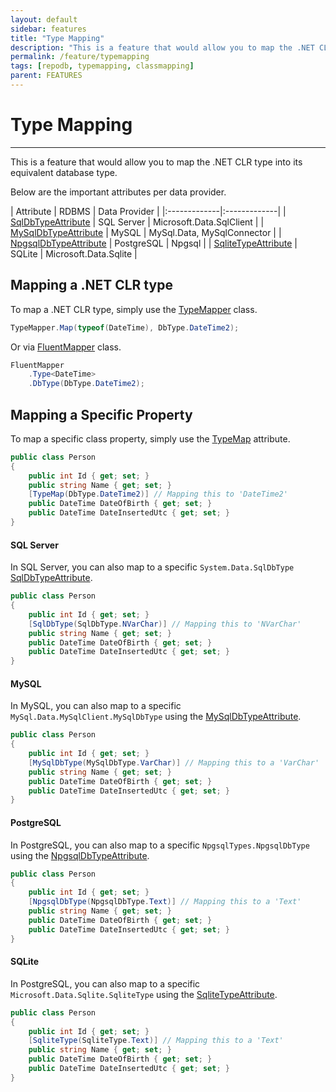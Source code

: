 ```yaml
---
layout: default
sidebar: features
title: "Type Mapping"
description: "This is a feature that would allow you to map the .NET CLR type into its equivalent database type."
permalink: /feature/typemapping
tags: [repodb, typemapping, classmapping]
parent: FEATURES
---
```


# Type Mapping

---

This is a feature that would allow you to map the .NET CLR type into its equivalent database type.

Below are the important attributes per data provider.

| Attribute | RDBMS | Data Provider  | 
|:-------------|:-------------|
| [SqlDbTypeAttribute](/attribute/sqlserver/sqldbtype) | SQL Server | Microsoft.Data.SqlClient |
| [MySqlDbTypeAttribute](/attribute/mysql/mysqldbtype) | MySQL | MySql.Data, MySqlConnector |
| [NpgsqlDbTypeAttribute](/attribute/npgsql/npgsqldbtype) | PostgreSQL | Npgsql |
| [SqliteTypeAttribute](/attribute/sqlite/sqlitetype) | SQLite | Microsoft.Data.Sqlite |

## Mapping a .NET CLR type

To map a .NET CLR type, simply use the [TypeMapper](/mapper/typemapper) class.

```csharp
TypeMapper.Map(typeof(DateTime), DbType.DateTime2);
```

Or via [FluentMapper](/mapper/fluentmapper) class.

```csharp
FluentMapper
    .Type<DateTime>
    .DbType(DbType.DateTime2);
```

## Mapping a Specific Property

To map a specific class property, simply use the [TypeMap](/attribute/typemap) attribute.

```csharp
public class Person
{
	public int Id { get; set; }
	public string Name { get; set; }
	[TypeMap(DbType.DateTime2)] // Mapping this to 'DateTime2'
	public DateTime DateOfBirth { get; set; }
	public DateTime DateInsertedUtc { get; set; }
}
```

#### SQL Server

In SQL Server, you can also map to a specific `System.Data.SqlDbType` [SqlDbTypeAttribute](/attribute/sqlserver/sqldbtype).

```csharp
public class Person
{
	public int Id { get; set; }
	[SqlDbType(SqlDbType.NVarChar)] // Mapping this to 'NVarChar'
	public string Name { get; set; }
	public DateTime DateOfBirth { get; set; }
	public DateTime DateInsertedUtc { get; set; }
}
```

#### MySQL

In MySQL, you can also map to a specific `MySql.Data.MySqlClient.MySqlDbType` using the [MySqlDbTypeAttribute](/attribute/mysql/mysqldbtype).

```csharp
public class Person
{
	public int Id { get; set; }
	[MySqlDbType(MySqlDbType.VarChar)] // Mapping this to a 'VarChar'
	public string Name { get; set; }
	public DateTime DateOfBirth { get; set; }
	public DateTime DateInsertedUtc { get; set; }
}
```

#### PostgreSQL

In PostgreSQL, you can also map to a specific `NpgsqlTypes.NpgsqlDbType` using the [NpgsqlDbTypeAttribute](/attribute/npgsql/npgsqldbtype).

```csharp
public class Person
{
	public int Id { get; set; }
	[NpgsqlDbType(NpgsqlDbType.Text)] // Mapping this to a 'Text'
	public string Name { get; set; }
	public DateTime DateOfBirth { get; set; }
	public DateTime DateInsertedUtc { get; set; }
}
```

#### SQLite

In PostgreSQL, you can also map to a specific `Microsoft.Data.Sqlite.SqliteType` using the [SqliteTypeAttribute](/attribute/sqlite/sqlitetype).

```csharp
public class Person
{
	public int Id { get; set; }
    [SqliteType(SqliteType.Text)] // Mapping this to a 'Text'
	public string Name { get; set; }
	public DateTime DateOfBirth { get; set; }
	public DateTime DateInsertedUtc { get; set; }
}
```